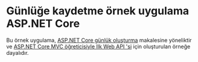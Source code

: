 # <a name="aspnet-core-logging-sample-application"></a>Günlüğe kaydetme örnek uygulama ASP.NET Core

Bu örnek uygulama, [ASP.NET Core günlük oluşturma](https://docs.microsoft.com/aspnet/core/fundamentals/logging/index) makalesine yöneliktir ve [ASP.NET Core MVC öğreticisiyle Ilk Web API 'si](https://docs.microsoft.com/aspnet/core/tutorials/first-web-api) için oluşturulan örneğe dayalıdır.
